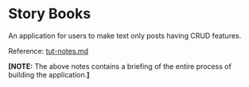 # Story Books

An application for users to make text only posts having CRUD features.

Reference: [tut-notes.md](tut-notes.md)

**[NOTE:** The above notes contains a briefing of the entire process of building the application.**]**